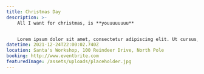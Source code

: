 ```yaml
---
title: Christmas Day
description: >-
    All I want for christmas, is **youuuuuuuu**


    Lorem ipsum dolor sit amet, consectetur adipiscing elit. Ut cursus, dui a condimentum semper, ex dui maximus mi, eget dapibus leo erat laoreet magna. In hac habitasse platea dictumst. Nunc et sagittis augue. Ut elit ipsum, pellentesque vel ornare quis, pellentesque id quam. Donec tincidunt venenatis dolor a feugiat. Donec.
datetime: 2021-12-24T22:00:02.740Z
location: Santa's Workshop, 100 Reindeer Drive, North Pole
booking: http://www.eventbrite.com
featuredImage: /assets/uploads/placeholder.jpg
---
```

